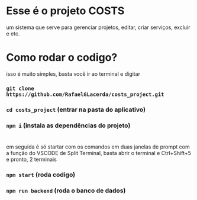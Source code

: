 # Esse é o projeto COSTS
um sistema que serve para gerenciar projetos, editar, criar serviços, excluir e etc.

# Como rodar o codigo?
isso é muito simples, basta você ir ao terminal e digitar

### `git clone https://github.com/RafaelGLacerda/costs_project.git`
### `cd costs_project` (entrar na pasta do aplicativo)
### `npm i` (instala as dependências do projeto)

#
em seguida é só startar com os comandos em duas janelas de prompt com a função do VSCODE de Split Terminal, basta abrir o terminal e Ctrl+Shift+5 e pronto, 2 terminais

### `npm start` (roda codigo)
### `npm run backend` (roda o banco de dados)
